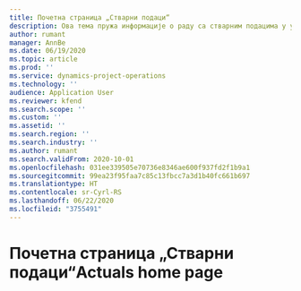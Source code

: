 ```yaml
---
title: Почетна страница „Стварни подаци“
description: Ова тема пружа информације о раду са стварним подацима у услузи Project operations.
author: rumant
manager: AnnBe
ms.date: 06/19/2020
ms.topic: article
ms.prod: ''
ms.service: dynamics-project-operations
ms.technology: ''
audience: Application User
ms.reviewer: kfend
ms.search.scope: ''
ms.custom: ''
ms.assetid: ''
ms.search.region: ''
ms.search.industry: ''
ms.author: rumant
ms.search.validFrom: 2020-10-01
ms.openlocfilehash: 031ee339505e70736e8346ae600f937fd2f1b9a1
ms.sourcegitcommit: 99ea23f95faa7c85c13fbcc7a3d1b40fc661b697
ms.translationtype: HT
ms.contentlocale: sr-Cyrl-RS
ms.lasthandoff: 06/22/2020
ms.locfileid: "3755491"
---
```

# <a name="actuals-home-page"></a><span data-ttu-id="0426f-103">Почетна страница „Стварни подаци“</span><span class="sxs-lookup"><span data-stu-id="0426f-103">Actuals home page</span></span>

